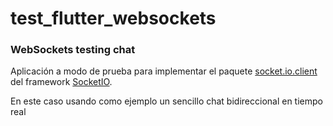 # test_flutter_websockets

### WebSockets testing chat

Aplicación a modo de prueba para implementar el paquete [socket.io.client](https://pub.dev/packages/socket_io_client) del framework [SocketIO](https://socket.io/).

En este caso usando como ejemplo un sencillo chat bidireccional en tiempo real
